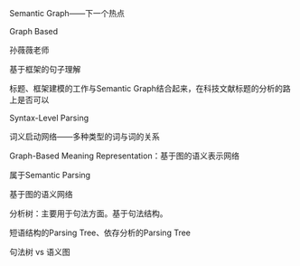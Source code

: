 Semantic Graph——下一个热点

Graph Based 

孙薇薇老师

基于框架的句子理解

标题、框架建模的工作与Semantic Graph结合起来，在科技文献标题的分析的路上是否可以

Syntax-Level Parsing

词义启动网络——多种类型的词与词的关系



Graph-Based Meaning Representation：基于图的语义表示网络

属于Semantic Parsing

基于图的语义网络

分析树：主要用于句法方面。基于句法结构。

短语结构的Parsing Tree、依存分析的Parsing Tree

句法树 vs 语义图

